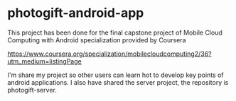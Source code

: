 # photogift-android-app

This project has been done for the final capstone project of Mobile Cloud Computing with Android specialization provided by Coursera

https://www.coursera.org/specialization/mobilecloudcomputing2/36?utm_medium=listingPage

I'm share my project so other users can learn hot to develop key points of android applications.
I also have shared the server project, the repository is photogift-server.
